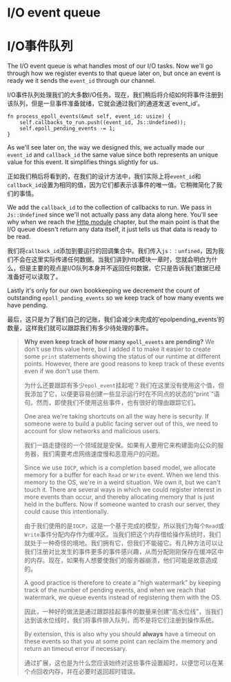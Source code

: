 # I/O event queue

# I/O事件队列

The I/O event queue is what handles most of our I/O tasks. Now we'll go through
how we register events to that queue later on, but once an event is ready we
it sends the `event_id` through our channel.

I/O事件队列处理我们的大多数I/O任务。现在，我们稍后将介绍如何将事件注册到该队列，但是一旦事件准备就绪，它就会通过我们的通道发送`event_id‘。

```rust, ignored
fn process_epoll_events(&mut self, event_id: usize) {
    self.callbacks_to_run.push((event_id, Js::Undefined));
    self.epoll_pending_events -= 1;
}
```

As we'll see later on, the way we designed this, we actually made our `event_id`
and `callback_id` the same value since both represents an unique value for this
event. It simplifies things slightly for us.

正如我们稍后将看到的，在我们的设计方法中，我们实际上将`event_id`和`callback_id`设置为相同的值，因为它们都表示该事件的唯一值。它稍微简化了我们的事情。

We add the `callback_id` to the collection of callbacks to run. We pass
in `Js::Undefined` since we'll not actually pass any data along here. You'll see
why when we reach the [Http module](./8_3_http_module.md) chapter, but the main
point is that the I/O queue doesn't return any data itself, it just tells us that
data is ready to be read.

我们将`callback_id`添加到要运行的回调集合中。我们传入`js：：unfined`，因为我们不会在这里实际传递任何数据。当我们讲到http模块一章时，您就会明白为什么，但是主要的观点是I/O队列本身并不返回任何数据，它只是告诉我们数据已经准备好可以读取了。

Lastly it's only for our own bookkeeping we decrement the count of outstanding
`epoll_pending_events` so we keep track of how many events we have pending.

最后，这只是为了我们自己的记账，我们会减少未完成的‘epolpending_events’的数量，这样我们就可以跟踪我们有多少待处理的事件。

 > 
 > **Why even keep track of how many `epoll_events` are pending?**
 > We don't use this value here, but I added it to make it easier to create
 > some `print` statements showing the status of our runtime at different points.
 > However, there are good reasons to keep track of these events even if we don't use them.
 > 
 > 为什么还要跟踪有多少`epol_event`挂起呢？我们在这里没有使用这个值，但我添加了它，以便更容易创建一些显示运行时在不同点的状态的“print`”语句。然而，即使我们不使用这些事件，也有很好的理由跟踪它们。
 > 
 > One area we're taking shortcuts on all the way here is security. If someone were
 > to build a public facing server out of this, we need to account for slow networks
 > and malicious users.
 > 
 > 我们一路走捷径的一个领域就是安保。如果有人要用它来构建面向公众的服务器，我们需要考虑网络速度慢和恶意用户的问题。
 > 
 > Since we use `IOCP`, which is a completion based model, we allocate memory for
 > a buffer for each `Read` or `Write` event. When we lend this memory to the OS,
 > we're in a weird situation. We own it, but we can't touch it. There are several
 > ways in which we could register interest in more events than occur, and thereby
 > allocating memory that is just held in the buffers. Now if someone wanted to crash
 > our server, they could cause this intentionally.
 > 
 > 由于我们使用的是`IOCP`，这是一个基于完成的模型，所以我们为每个`Read`或`Write`事件分配内存作为缓冲区。当我们把这个内存借给操作系统时，我们就处于一种奇怪的境地。我们拥有它，但我们不能碰它。有几种方法可以让我们注册对比发生的事件更多的事件感兴趣，从而分配刚刚保存在缓冲区中的内存。现在，如果有人想要使我们的服务器崩溃，他们可能是故意造成的。
 > 
 > A good practice is therefore to create a "high watermark" by keeping track of
 > the number of pending events, and when we reach that watermark, we queue events
 > instead of registering them with the OS.
 > 
 > 因此，一种好的做法是通过跟踪挂起事件的数量来创建“高水位线”，当我们达到该水位线时，我们将事件排入队列，而不是将它们注册到操作系统。
 > 
 > By extension, this is also why you should **always** have a timeout on these events
 > so that you at some point can reclaim the memory and return an timeout error if
 > necessary.
 > 
 > 通过扩展，这也是为什么您应该始终对这些事件设置超时，以便您可以在某个点回收内存，并在必要时返回超时错误。